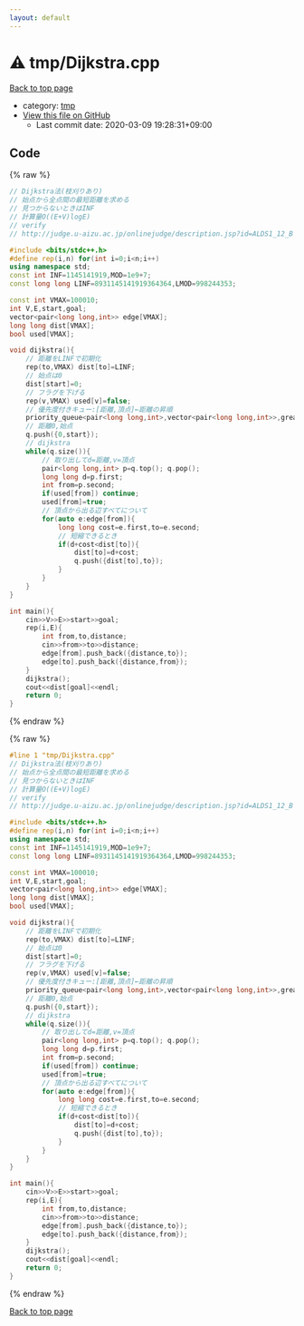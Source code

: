 ```yaml
---
layout: default
---
```


<!-- mathjax config similar to math.stackexchange -->
<script type="text/javascript" async
  src="https://cdnjs.cloudflare.com/ajax/libs/mathjax/2.7.5/MathJax.js?config=TeX-MML-AM_CHTML">
</script>
<script type="text/x-mathjax-config">
  MathJax.Hub.Config({
    TeX: { equationNumbers: { autoNumber: "AMS" }},
    tex2jax: {
      inlineMath: [ ['$','$'] ],
      processEscapes: true
    },
    "HTML-CSS": { matchFontHeight: false },
    displayAlign: "left",
    displayIndent: "2em"
  });
</script>

<script type="text/javascript" src="https://cdnjs.cloudflare.com/ajax/libs/jquery/3.4.1/jquery.min.js"></script>
<script src="https://cdn.jsdelivr.net/npm/jquery-balloon-js@1.1.2/jquery.balloon.min.js" integrity="sha256-ZEYs9VrgAeNuPvs15E39OsyOJaIkXEEt10fzxJ20+2I=" crossorigin="anonymous"></script>
<script type="text/javascript" src="../../assets/js/copy-button.js"></script>
<link rel="stylesheet" href="../../assets/css/copy-button.css" />


# :warning: tmp/Dijkstra.cpp

<a href="../../index.html">Back to top page</a>

* category: <a href="../../index.html#fa816edb83e95bf0c8da580bdfd491ef">tmp</a>
* <a href="{{ site.github.repository_url }}/blob/master/tmp/Dijkstra.cpp">View this file on GitHub</a>
    - Last commit date: 2020-03-09 19:28:31+09:00




## Code

<a id="unbundled"></a>
{% raw %}
```cpp
// Dijkstra法(枝刈りあり)
// 始点から全点間の最短距離を求める
// 見つからないときはINF
// 計算量O((E+V)logE)
// verify
// http://judge.u-aizu.ac.jp/onlinejudge/description.jsp?id=ALDS1_12_B

#include <bits/stdc++.h>
#define rep(i,n) for(int i=0;i<n;i++)
using namespace std;
const int INF=1145141919,MOD=1e9+7;
const long long LINF=8931145141919364364,LMOD=998244353;

const int VMAX=100010;
int V,E,start,goal;
vector<pair<long long,int>> edge[VMAX];
long long dist[VMAX];
bool used[VMAX];

void dijkstra(){
    // 距離をLINFで初期化
    rep(to,VMAX) dist[to]=LINF;
    // 始点は0
    dist[start]=0;
    // フラグを下げる
    rep(v,VMAX) used[v]=false;
    // 優先度付きキュー:[距離,頂点]←距離の昇順
    priority_queue<pair<long long,int>,vector<pair<long long,int>>,greater<pair<long long,int>>> q;
    // 距離0,始点
    q.push({0,start});
    // dijkstra
    while(q.size()){
        // 取り出してd=距離,v=頂点
        pair<long long,int> p=q.top(); q.pop();
        long long d=p.first;
        int from=p.second;
        if(used[from]) continue;
        used[from]=true;
        // 頂点から出る辺すべてについて
        for(auto e:edge[from]){
            long long cost=e.first,to=e.second;
            // 短縮できるとき
            if(d+cost<dist[to]){
                dist[to]=d+cost;
                q.push({dist[to],to});
            }
        }
    }
}

int main(){
    cin>>V>>E>>start>>goal;
    rep(i,E){
        int from,to,distance;
        cin>>from>>to>>distance;
        edge[from].push_back({distance,to});
        edge[to].push_back({distance,from});
    }
    dijkstra();
    cout<<dist[goal]<<endl;
    return 0;
}

```
{% endraw %}

<a id="bundled"></a>
{% raw %}
```cpp
#line 1 "tmp/Dijkstra.cpp"
// Dijkstra法(枝刈りあり)
// 始点から全点間の最短距離を求める
// 見つからないときはINF
// 計算量O((E+V)logE)
// verify
// http://judge.u-aizu.ac.jp/onlinejudge/description.jsp?id=ALDS1_12_B

#include <bits/stdc++.h>
#define rep(i,n) for(int i=0;i<n;i++)
using namespace std;
const int INF=1145141919,MOD=1e9+7;
const long long LINF=8931145141919364364,LMOD=998244353;

const int VMAX=100010;
int V,E,start,goal;
vector<pair<long long,int>> edge[VMAX];
long long dist[VMAX];
bool used[VMAX];

void dijkstra(){
    // 距離をLINFで初期化
    rep(to,VMAX) dist[to]=LINF;
    // 始点は0
    dist[start]=0;
    // フラグを下げる
    rep(v,VMAX) used[v]=false;
    // 優先度付きキュー:[距離,頂点]←距離の昇順
    priority_queue<pair<long long,int>,vector<pair<long long,int>>,greater<pair<long long,int>>> q;
    // 距離0,始点
    q.push({0,start});
    // dijkstra
    while(q.size()){
        // 取り出してd=距離,v=頂点
        pair<long long,int> p=q.top(); q.pop();
        long long d=p.first;
        int from=p.second;
        if(used[from]) continue;
        used[from]=true;
        // 頂点から出る辺すべてについて
        for(auto e:edge[from]){
            long long cost=e.first,to=e.second;
            // 短縮できるとき
            if(d+cost<dist[to]){
                dist[to]=d+cost;
                q.push({dist[to],to});
            }
        }
    }
}

int main(){
    cin>>V>>E>>start>>goal;
    rep(i,E){
        int from,to,distance;
        cin>>from>>to>>distance;
        edge[from].push_back({distance,to});
        edge[to].push_back({distance,from});
    }
    dijkstra();
    cout<<dist[goal]<<endl;
    return 0;
}

```
{% endraw %}

<a href="../../index.html">Back to top page</a>

